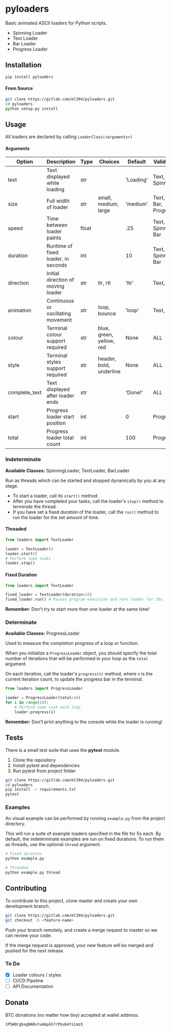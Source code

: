 pyloaders
=========

Basic animated ASCII loaders for Python scripts.

- Spinning Loader
- Text Loader
- Bar Loader
- Progress Loader

## Installation

```bash
pip install pyloaders
```

#### From Source

```bash
git clone https://gitlab.com/ml394/pyloaders.git
cd pyloaders
python setup.py install
```

## Usage

All loaders are declared by calling `LoaderClass(<arguments>)`

#### Arguments

| Option        | Description                         | Type  | Choices                  | Default   | Valid For           |
|---------------|-------------------------------------|-------|--------------------------|-----------|---------------------|
| text          | Text displayed while loading        | str   |                          | 'Loading' | Text, Spinning      |
| size          | Full width of loader                | str   | small, medium, large     | 'medium'  | Text, Bar, Progress |
| speed         | Time between loader paints          | float |                          | .25       | Text, Spinning, Bar |
| duration      | Runtime of fixed loader, in seconds | int   |                          | 10        | Text, Spinning, Bar |
| direction     | Initial direction of moving loader  | str   | ltr, rtl                 | 'ltr'     | Text, Bar           |
| animation     | Continuous or oscillating movement  | str   | loop, bounce             | 'loop'    | Text, Bar           |
| colour        | Terminal colour support required    | str   | blue, green, yellow, red | None      | ALL                 |
| style         | Terminal styles support required    | str   | header, bold, underline  | None      | ALL                 |
| complete_text | Text displayed after loader ends    | str   |                          | 'Done!'   | ALL                 |
| start         | Progress loader start position      | int   |                          | 0         | Progress            |
| total         | Progress loader total count         | int   |                          | 100       | Progress            |

### Indeterminate

**Available Classes:** SpinningLoader, TextLoader, BarLoader

Run as threads which can be started and stopped dynamically by you at any stage.
- To start a loader, call its `start()` method.
- After you have completed your tasks, call the loader's `stop()` method to terminate the thread.
- If you have set a fixed _duration_ of the loader, call the `run()` method to run the loader for the set amount of time.

#### Threaded
```python
from loaders import TextLoader

loader = TextLoader()
loader.start()
# Perform some tasks
loader.stop()
```

#### Fixed Duration
```python
from loaders import TextLoader

fixed_loader = TextLoader(duration=10)
fixed_loader.run() # Pauses program execution and runs loader for 10s
```

**Remember**: Don't try to start more than one loader at the same time!

### Determinate

**Available Classes:** ProgressLoader

Used to measure the completion progress of a loop or function.

When you initialize a `ProgressLoader` object, you should specify the total number of iterations that will be performed in your loop as the `total` argument.

On each iteration, call the loader's `progress(n)` method, where `n` is the current iteration count, to update the progress bar in the terminal.

```python
from loaders import ProgressLoader

loader = ProgressLoader(total=10)
for i in range(10):
    # Perform some task each loop
    loader.progress(i)
```

**Remember:** Don't print anything to the console while the loader is running!

## Tests

There is a small test suite that uses the **pytest** module.
1. Clone the repository
2. Install pytest and dependencies
3. Run pytest from project folder

```bash
git clone https://gitlab.com/ml394/pyloaders.git
cd pyloaders
pip install -r requirements.txt
pytest
```

### Examples

An visual example can be performed by running `example.py` from the project directory.

This will run a suite of example loaders specified in the file for 5s each. By default, the indeterminate examples are run on fixed durations. To run them as threads, use the optional `thread` argument.

```bash
# Fixed duration
python example.py

# Threaded
python example.py thread
```

## Contributing

To contribute to this project, clone master and create your own development branch.
```bash
git clone https://gitlab.com/ml394/pyloaders.git
git checkout -b <feature-name>
```

Push your branch remotely, and create a merge request to master so we can review your code.

If the merge request is approved, your new feature will be merged and pushed for the next release.

### To Do

- [x] Loader colours / styles
- [ ] CI/CD Pipeline
- [ ] API Documentation

## Donate

BTC donations (no matter how tiny) accepted at wallet address:

`1PSWQrgbagNARvtum6pGS7rPUub4YiLmzX`
